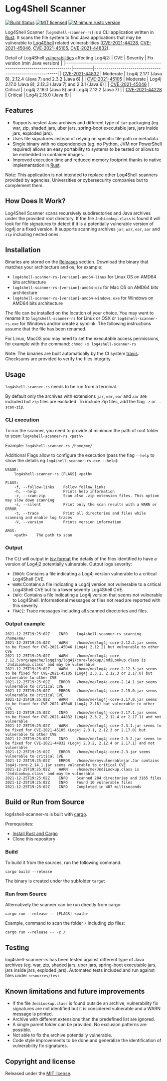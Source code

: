 # Log4Shell Scanner

[![Build Status](https://travis-ci.com/yannart/log4shell-scanner-rs.svg?branch=main)](https://travis-ci.com/yannart/log4shell-scanner-rs)
[![MIT licensed](https://img.shields.io/badge/license-MIT-blue.svg)](LICENSE)
[![Minimum rustc version](https://img.shields.io/badge/rustc-v1.90.0-lightgray.svg)](https://blog.rust-lang.org/2021/12/02/Rust-1.90.0.html)

Log4Shell Scanner (`log4shell-scanner-rs`) is a CLI application written in [Rust](https://www.rust-lang.org/). It scans the file system to find Java applications that may be vulnerable to [Log4Shell](https://en.wikipedia.org/wiki/Log4Shell) related vulnerabilities ([CVE-2021-44228](https://cve.mitre.org/cgi-bin/cvename.cgi?name=CVE-2021-44228), [CVE-2021-45046](https://cve.mitre.org/cgi-bin/cvename.cgi?name=CVE-2021-45046), [CVE-2021-45105](https://cve.mitre.org/cgi-bin/cvename.cgi?name=CVE-2021-45105), [CVE-2021-44832](https://cve.mitre.org/cgi-bin/cvename.cgi?name=CVE-2021-44832)).

Detail of Log4Shell [vulnerabilities](https://logging.apache.org/log4j/2.x/security.html) affecting Log4j2:
| CVE                                                                             | Severity | Fix version (min Java version)                            |
|---------------------------------------------------------------------------------|----------|-----------------------------------------------------------|
| [CVE-2021-44832](https://cve.mitre.org/cgi-bin/cvename.cgi?name=CVE-2021-44832) | Moderate | Log4j 2.17.1 (Java 8), 2.12.4 (Java 7) and 2.3.2 (Java 6) |
| [CVE-2021-45105](https://cve.mitre.org/cgi-bin/cvename.cgi?name=CVE-2021-45105) | Moderate | Log4j 2.17.0 (Java 8), 2.12.3 (Java 7) and 2.3.1 (Java 6) |
| [CVE-2021-45046](https://cve.mitre.org/cgi-bin/cvename.cgi?name=CVE-2021-45046) | Critical | Log4j 2.16.0 (Java 8) and Log4j 2.12.2 (Java 7)           |
| [CVE-2021-44228](https://cve.mitre.org/cgi-bin/cvename.cgi?name=CVE-2021-44228) | Critical | Log4j 2.15.0 (Java 8)                                     |

## Features
* Supports nested Java archives and different type of `jar` packaging (eg. war, zip, shaded jars, uber jars, spring-boot executable jars, jars inside jars, exploded jars).
* Uses file signatures instead of relying on specific file path or metadata.
* Single binary with no dependencies (eg. no Python, JVM nor PowerShell required) allows an easy portability to systems to be tested or allows to be embedded in container images.
* Improved execution time and reduced memory footprint thanks to native implementation in [Rust](https://www.rust-lang.org/). 

Note: This application is not intended to replace other Log4Shell scanners provided by agencies, Universities or cybersecurity companies but to complement them.

## How Does It Work?
Log4Shell Scanner scans recursively subdirectories and Java archives under the provided root directory. If the file `JndiLookup.class` is found it will look for file signatures to detect if it is a potentially vulnerable version of log4j or a fixed version. 
It supports scanning archives `jar`, `war`, `ear`, `aar` and `zip` including nested ones.

## Installation
Binaries are stored on the [Releases](https://github.com/yannart/log4shell-scanner-rs/releases) section.
Download the binary that matches your architecture and os, for example:
* `log4shell-scanner-rs-[version]-amd64-linux` for Linux OS on AMD64 bits architecture
* `log4shell-scanner-rs-[version]-amd64-osx` for Mac OS on AMD64 bits architecture
* `log4shell-scanner-rs-[version]-amd64-windows.exe` for Windows on AMD64 bits architecture

The file can be installed on the location of your choice. You may want to rename it to `log4shell-scanner-rs` for Linux or OSX or `log4shell-scanner-rs.exe` for Windows and/or create a symlink. The following instructions assume that the file has been renamed.

For Linux, MacOS you may need to set the executable access permissions, for example with the command:
`chmod +x log4shell-scanner-rs`

Note: The binaries are built automatically by the CI system [travis](https://travis-ci.org/). Checksums are provided to verify the files integrity.

## Usage
`log4shell-scanner-rs` needs to be run from a terminal.

By default only the archives with extensions `jar`, `war`, `ear` and `aar` are included but `zip` files are excluded. To include Zip files, add the flag `-z` or `--scan-zip`.

### CLI execution

To run the scanner, you need to provide at minimum the path of root folder to scan:
`log4shell-scanner-rs <path>`

Example: `log4shell-scanner-rs /home/me/`

Additional Flags allow to configure the execution (pass the flag `--help` to show the details eg.`log4shell-scanner-rs.exe --help`):

```
USAGE:
    log4shell-scanner-rs [FLAGS] <path>

FLAGS:
    -f, --follow-links    Follow follow_links
    -h, --help            Prints help information
    -z, --scan-zip        Scan also .zip extension files. This option may slow down scanning
    -s, --silent          Print only the scan results with a WARN or ERROR
    -t, --trace           Print all directories and files while scanning and enable log traces
    -V, --version         Prints version information

ARGS:
    <path>    The path to scan
```

### Output

The CLI will output in [tsv format](https://en.wikipedia.org/wiki/Tab-separated_values) the details of the files identified to have a version of Log4j2 potentially vulnerable.
Output logs severity:
* `ERROR`: Contains a file indicating a Log4j version vulnerable to a critical Log4Shell CVE.
* `WARN`:Contains a file indicating a Log4j version not vulnerable to a critical Log4Shell CVE but to a lower severity Log4Shell CVE.
* `INFO`: Contains a file indicating a Log4j version that seems not vulnerable to Log4Shell. Informational messages or files not read are reported with this severity.
* `TRACE`: Trace messages including all scanned directories and files.

### Output example
```
2021-12-25T19:25:02Z    INFO    log4shell-scanner-rs scanning /home/me/
2021-12-25T19:25:02Z    WARN    /home/me/log4j-core-2.12.2.jar seems to be fixed for CVE-2021-45046 (Log4j 2.12.2) but vulnerable to other CVE
2021-12-25T19:25:02Z    WARN    /home/me/log4j-core-2.12.3/org/apache/logging/log4j/core/lookup/JndiLookup.class is 'JndiLookup.class' and may be vulnerable
2021-12-25T19:25:02Z    WARN    /home/me/log4j-core-2.12.3.jar seems to be fixed for CVE-2021-45105 (Log4j 2.3.1, 2.12.3 or 2.17.0) but vulnerable to other CVE
2021-12-25T19:25:02Z    ERROR   /home/me/log4j-core-2.14.1.jar seems vulnerable to critical CVE
2021-12-25T19:25:02Z    ERROR   /home/me/log4j-core-2.15.0.jar seems vulnerable to critical CVE
2021-12-25T19:25:02Z    WARN    /home/me/log4j-core-2.17.0.jar seems to be fixed for CVE-2021-45046 (Log4j 2.16) but vulnerable to other CVE
2021-12-25T19:25:02Z    INFO    /home/me/log4j-core-2.17.1.jar seems to be fixed for CVE-2021-44832 (Log4j 2.3.2, 2.12.4 or 2.17.1) and not vulnerable
2021-12-25T19:25:02Z    WARN    /home/me/log4j-core-2.3.1.jar seems to be fixed for CVE-2021-45105 (Log4j 2.3.1, 2.12.3 or 2.17.0) but vulnerable to other CVE
2021-12-25T19:25:02Z    INFO    /home/me/log4j-core-2.3.2.jar seems to be fixed for CVE-2021-44832 (Log4j 2.3.2, 2.12.4 or 2.17.1) and not vulnerable
2021-12-25T19:25:02Z    ERROR   /home/me/log4j-core-2.3.jar seems vulnerable to critical CVE
2021-12-25T19:25:02Z    ERROR   /home/me/myvulnerablejar.Jar contains log4j-core-2.14.1.jar seems vulnerable to critical CVE
2021-12-25T19:25:02Z    WARN    /home/me/JndiLookup.class is 'JndiLookup.class' and may be vulnerable
2021-12-25T19:25:02Z    INFO    Scanned 284 directories and 3165 files
2021-12-25T19:25:02Z    INFO    Found 10 vulnerable files
2021-12-25T19:25:02Z    INFO    Completed in 407 milliseconds
```

## Build or Run from Source
log4shell-scanner-rs is built with [cargo](https://doc.rust-lang.org/cargo/). 

Prerequisites:
* [Install Rust and Cargo](https://www.rust-lang.org/tools/install)
* Clone this repository

### Build
To build it from the sources, run the following command:
```
cargo build --release
```
The binary is created under the subfolder `target`.

### Run from Source
Alternatively the scanner can be run directly from cargo:
```
cargo run --release -- [FLAGS] <path>
```

Example, command to scan the folder `/` including zip files:
```
cargo run --release -- -z /
```

## Testing
log4shell-scanner-rs has been tested against different type of Java archives (eg. war, zip, shaded jars, uber jars, spring-boot executable jars, jars inside jars, exploded jars).
Automated tests included and run against files under `resources/test`.

## Known limitations and future improvements
* If the file `JndiLookup.class` is found outside an archive, vulnerability fix signatures are not identified but it is considered vulnerable and a WARN message is printed.
* Archive with different extensions than the predefined list are ignored.
* A single parent folder can be provided. No exclusion patterns are possible.
* Not able to fix the archive potentially vulnerable.
* Code style improvements to be done and generalize the identification of vulnerability fix signatures.

## Copyright and license
Released under the [MIT license](LICENSE).
